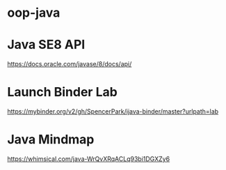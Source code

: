 # oop-java

# Java SE8 API
https://docs.oracle.com/javase/8/docs/api/

# Launch Binder Lab
https://mybinder.org/v2/gh/SpencerPark/ijava-binder/master?urlpath=lab

# Java Mindmap
https://whimsical.com/java-WrQvXRqACLq93bi1DGXZy6
